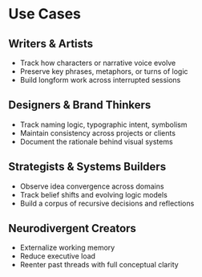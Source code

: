 # Use Cases

## Writers & Artists
- Track how characters or narrative voice evolve  
- Preserve key phrases, metaphors, or turns of logic  
- Build longform work across interrupted sessions

## Designers & Brand Thinkers
- Track naming logic, typographic intent, symbolism  
- Maintain consistency across projects or clients  
- Document the rationale behind visual systems

## Strategists & Systems Builders
- Observe idea convergence across domains  
- Track belief shifts and evolving logic models  
- Build a corpus of recursive decisions and reflections

## Neurodivergent Creators
- Externalize working memory  
- Reduce executive load  
- Reenter past threads with full conceptual clarity